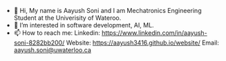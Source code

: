 - 👋 Hi, My name is Aayush Soni and I am Mechatronics Engineering Student at the Univerisity of Wateroo.
- 👀 I’m interested in software development, AI, ML. 
- 📫 How to reach me:
  Linkedin: https://www.linkedin.com/in/aayush-soni-8282bb200/
  Website: https://aayush3416.github.io/website/
  Email: aayush.soni@uwaterloo.ca

<!---
aayush3416/aayush3416 is a ✨ special ✨ repository because its `README.md` (this file) appears on your GitHub profile.
You can click the Preview link to take a look at your changes.
--->

